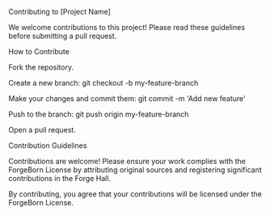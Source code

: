 Contributing to [Project Name]

We welcome contributions to this project! Please read these guidelines before submitting a pull request.

How to Contribute

Fork the repository.

Create a new branch: git checkout -b my-feature-branch

Make your changes and commit them: git commit -m 'Add new feature'

Push to the branch: git push origin my-feature-branch

Open a pull request.

Contribution Guidelines

Contributions are welcome! Please ensure your work complies with the ForgeBorn License by attributing original sources and registering significant contributions in the Forge Hall.

By contributing, you agree that your contributions will be licensed under the ForgeBorn License.
